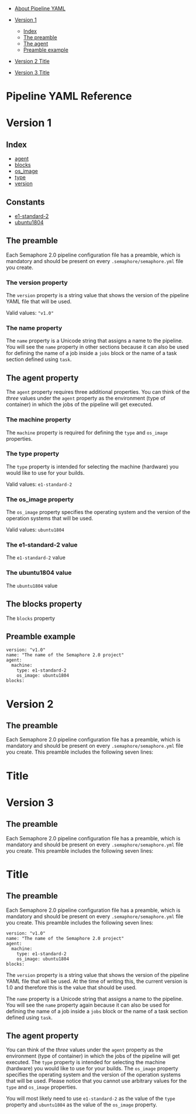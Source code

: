 - [About Pipeline YAML](#pipeline-yaml-reference)
- [Version 1](#version-1)
  * [Index](#index)
  * [The preamble](#the-preamble)
  * [The agent](#the-agent-property)
  * [Preamble example](#preamble-example)

 
- [Version 2 Title](#version-2)

- [Version 3 Title](#version-3)
  
 
# Pipeline YAML Reference


# Version 1


## Index

* [agent](#the-agent-property)
* [blocks](#the-blocks-property)
* [os_image](#the-os_image-property)
* [type](#the-type-property)
* [version](#the-version-property)


## Constants

* [e1-standard-2](#the-e1-standard-2-value)
* [ubuntu1804](#the-ubuntu1804-value)

## The preamble

Each Semaphore 2.0 pipeline configuration file has a preamble, which is
mandatory and should be present on every `.semaphore/semaphore.yml` file you create.


### The version property

The `version` property is a string value that shows the version of the
pipeline YAML file that will be used.

Valid values: `"v1.0"`

### The name property

The `name` property is a Unicode string that assigns a name to the pipeline.
You will see the `name` property in other sections because it can also be
used for defining the name of a job inside a `jobs` block or the name of
a task section defined using `task`.



## The agent property

The `agent` property requires three additional properties. You can think of the _three_ values under the `agent` property as the
environment (type of container) in which the jobs of the pipeline will get executed.


### The machine property

The `machine` property is required for defining the `type` and `os_image` properties.

### The type property

The `type` property is intended for selecting the machine
(hardware) you would like to use for your builds.

Valid values: `e1-standard-2`

### The os_image property

The `os_image` property specifies the operating system and the version of the operation systems that will be used.


Valid values: `ubuntu1804`


### The e1-standard-2 value

The `e1-standard-2` value


### The ubuntu1804 value

The `ubuntu1804` value


## The blocks property

The `blocks` property


## Preamble example

    version: "v1.0"
    name: "The name of the Semaphore 2.0 project"
    agent:
      machine:
        type: e1-standard-2
        os_image: ubuntu1804
    blocks:



# Version 2

## The preamble
Each Semaphore 2.0 pipeline configuration file has a preamble, which is
mandatory and should be present on every `.semaphore/semaphore.yml` file you create.
This preamble includes the following seven lines:


# Title

##



##


##


# Version 3
## The preamble
Each Semaphore 2.0 pipeline configuration file has a preamble, which is
mandatory and should be present on every `.semaphore/semaphore.yml` file you create.
This preamble includes the following seven lines:


# Title

##



##


##



## The preamble

Each Semaphore 2.0 pipeline configuration file has a preamble, which is
mandatory and should be present on every `.semaphore/semaphore.yml` file you create.
This preamble includes the following seven lines:

    version: "v1.0"
    name: "The name of the Semaphore 2.0 project"
    agent:
      machine:
        type: e1-standard-2
        os_image: ubuntu1804
    blocks:

The `version` property is a string value that shows the version of the
pipeline YAML file that will be used. At the time of writing this, the
current version is 1.0 and therefore this is the value that should be
used.

The `name` property is a Unicode string that assigns a name to the
pipeline. You will see the `name` property again because it can also be
used for defining the name of a job inside a `jobs` block or the name of
a task section defined using `task`.

## The agent property

You can think of the _three_ values under the `agent` property as the
environment (type of container) in which the jobs of the pipeline will
get executed. The `type` property is intended for selecting the machine
(hardware) you would like to use for your builds. The `os_image`
property specifies the operating system and the version of the operation systems that will be used.
Please notice that you cannot use arbitrary values for the `type` and `os_image` properties.

You will most likely need to use `e1-standard-2` as the value of the
`type` property and `ubuntu1804` as the value of the `os_image` property.

